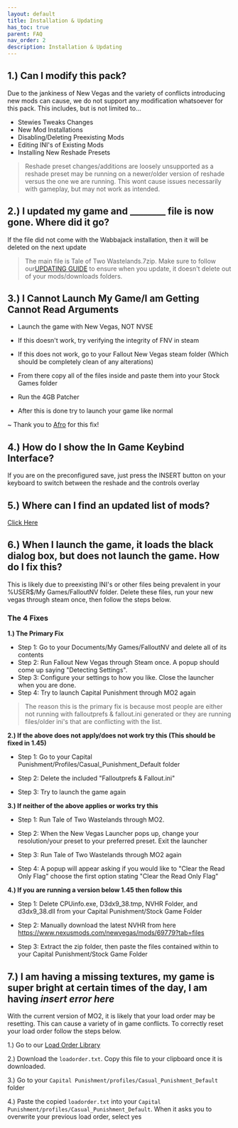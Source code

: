 ```yaml
---
layout: default
title: Installation & Updating
has_toc: true
parent: FAQ
nav_order: 2
description: Installation & Updating
---
```


## **1.) Can I modify this pack?**

Due to the jankiness of New Vegas and the variety of conflicts introducing new mods can cause, we do not support any modification whatsoever for this pack. This includes, but is not limited to...

- Stewies Tweaks Changes
- New Mod Installations
- Disabling/Deleting Preexisting Mods
- Editing INI's of Existing Mods
- Installing New Reshade Presets
> Reshade preset changes/additions are loosely unsupported as a reshade preset may be running on a newer/older version of reshade versus the one we are running. This wont cause issues necessarily with gameplay, but may not work as intended.

## **2.) I updated my game and ________ file is now gone. Where did it go?**

If the file did not come with the Wabbajack installation, then it will be deleted on the next update

> The main file is Tale of Two Wastelands.7zip. Make sure to follow our[UPDATING GUIDE](https://github.com/TheMrNewVegas/TTWTrueVegas/wiki/Updating) to ensure when you update, it doesn't delete out of your mods/downloads folders.

## **3.) I Cannot Launch My Game/I am Getting Cannot Read Arguments**

- Launch the game with New Vegas, NOT NVSE

- If this doesn't work, try verifying the integrity of FNV in steam

- If this does not work, go to your Fallout New Vegas steam folder (Which should be completely clean of any alterations)

- From there copy all of the files inside and paste them into your Stock Games folder

- Run the 4GB Patcher

- After this is done try to launch your game like normal

~ Thank you to [Afro](https://www.youtube.com/channel/UC0AU8onc8vlBxm3jaqYlM0g) for this fix!

## **4.) How do I show the In Game Keybind Interface?**

If you are on the preconfigured save, just press the INSERT button on your keyboard to switch between the reshade and the controls overlay


## **5.) Where can I find an updated list of mods?**

[Click Here](https://www.wabbajack.org/search/TTWTrueVegas/capitalpunishment)

## **6.) When I launch the game, it loads the black dialog box, but does not launch the game. How do I fix this?**
This is likely due to preexisting INI's or other files being prevalent in your %USER$/My Games/FalloutNV folder. Delete these files, run your new vegas through steam once, then follow the steps below.

### **The 4 Fixes**

**1.) The Primary Fix**
- Step 1: Go to your Documents/My Games/FalloutNV and delete all of its contents
- Step 2: Run Fallout New Vegas through Steam once. A popup should come up saying "Detecting Settings".
- Step 3: Configure your settings to how you like. Close the launcher when you are done.
- Step 4: Try to launch Capital Punishment through MO2 again
> The reason this is the primary fix is because most people are either not running with falloutprefs & fallout.ini generated or they are running files/older ini's that are conflicting with the list. 

**2.) If the above does not apply/does not work try this (This should be fixed in 1.45)**

- Step 1: Go to your Capital Punishment/Profiles/Casual_Punishment_Default folder

- Step 2: Delete the included "Falloutprefs & Fallout.ini"

- Step 3: Try to launch the game again 

**3.) If neither of the above applies or works try this**

- Step 1: Run Tale of Two Wastelands through MO2.

- Step 2: When the New Vegas Launcher pops up, change your resolution/your preset to your preferred preset. Exit the launcher

- Step 3: Run Tale of Two Wastelands through MO2 again

- Step 4: A popup will appear asking if you would like to "Clear the Read Only Flag" choose the first option stating "Clear the Read Only Flag"

**4.) If you are running a version below 1.45 then follow this**

- Step 1: Delete CPUinfo.exe, D3dx9_38.tmp, NVHR Folder, and d3dx9_38.dll from your Capital Punishment/Stock Game Folder

- Step 2: Manually download the latest NVHR from here https://www.nexusmods.com/newvegas/mods/69779?tab=files

- Step 3: Extract the zip folder, then paste the files contained within to your Capital Punishment/Stock Game Folder

## **7.) I am having a missing textures, my game is super bright at certain times of the day, I am having *insert error here***
With the current version of MO2, it is likely that your load order may be resetting. This can cause a variety of in game conflicts. To correctly reset your load order follow the steps below.

1.) Go to our [Load Order Library](https://loadorderlibrary.com/lists/capital-punishment-1122)

2.) Download the `loadorder.txt`. Copy this file to your clipboard once it is downloaded.

3.) Go to your `Capital Punishment/profiles/Casual_Punishment_Default` folder

4.) Paste the copied `loadorder.txt` into your `Capital Punishment/profiles/Casual_Punishment_Default`. When it asks you to overwrite your previous load order, select
yes
